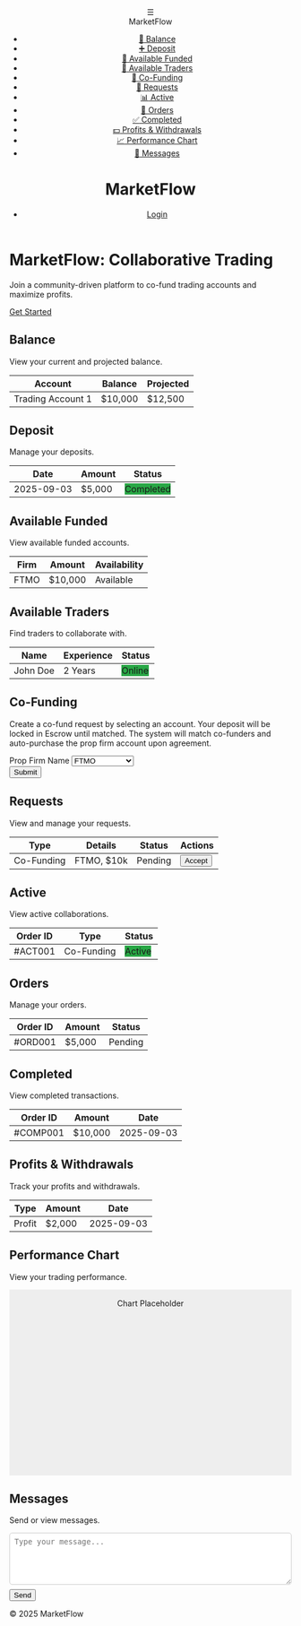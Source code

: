 <!DOCTYPE html>
<html lang="en">
<head>
    <meta charset="UTF-8">
    <meta name="viewport" content="width=device-width, initial-scale=1.0">
    <title>MarketFlow - Collaborative Trading Platform</title>
    <link rel="stylesheet" href="https://cdnjs.cloudflare.com/ajax/libs/font-awesome/6.4.2/css/all.min.css">
    <style>
        /* CSS Variables */
        :root {
            --primary: #0a1f44;
            --secondary: #d4af37;
            --light-bg: #f9f9f9;
            --white: #fff;
            --text: #333;
            --shadow: rgba(0,0,0,0.1);
        }

/* Global Styles */
        body {
            font-family: 'Segoe UI', sans-serif;
            background: var(--light-bg);
            color: var(--text);
            margin: 0;
            padding: 0;
            line-height: 1.6;
            overflow-x: hidden; /* Prevent horizontal scroll */
        }

  /* Header Styles */
        header {
            background: #4a2626;
            color: var(--white);
            padding: 1rem;
            display: flex;
            align-items: center;
            box-shadow: 0 2px 5px var(--shadow);
            position: sticky;
            top: 0;
            z-index: 100;
        }

  .hamburger {
            font-size: 1.5rem;
            cursor: pointer;
            margin-right: 1rem;
            position: relative;
        }

  .hamburger-menu {
            display: none;
            position: absolute;
            top: 100%;
            left: 0;
            width: 250px;
            background: var(--white);
            padding: 1rem;
            border-right: 1px solid #eee;
            box-shadow: 2px 2px 5px var(--shadow);
            z-index: 60;
        }

 .hamburger.active .hamburger-menu {
            display: block;
        }

 .hamburger .brand {
            font-size: 1.2rem;
            font-weight: bold;
            margin-bottom: 1rem;
            text-align: center;
        }

 .hamburger-menu ul {
            list-style: none;
            padding: 0;
        }

 .hamburger-menu ul li a {
            display: flex;
            align-items: center;
            padding: 0.5rem;
            color: var(--text);
            text-decoration: none;
        }

 .hamburger-menu ul li a:hover {
            background: var(--light-bg);
            border-radius: 5px;
        }

 .header-title h1 {
            margin: 0;
            font-size: 1.5rem;
        }

  nav ul {
            list-style: none;
            margin: 0;
            padding: 0;
            display: flex;
            gap: 1rem;
        }

  nav ul li a {
            color: var(--white);
            text-decoration: none;
        }

  /* Home Content */
        #home-content {
            text-align: center;
            padding: 2rem;
        }

  .hero {
            max-width: 600px;
            margin: 0 auto;
        }

 .hero h1 {
            font-size: 2.5rem;
            margin-bottom: 1rem;
        }

  /* Dashboard Layout */
        .dashboard {
            display: flex;
            min-height: calc(100vh - 60px);
        }

  .main-content {
            flex: 1;
            padding: 2rem;
        }

  /* Tabs and Forms */
        .tabs {
            display: flex;
            gap: 0.5rem;
            margin-bottom: 1rem;
        }

 .tab-btn {
            padding: 0.5rem 1rem;
            border: none;
            background: none;
            cursor: pointer;
            border-bottom: 2px solid transparent;
        }

  .tab-btn.active {
            border-bottom-color: var(--secondary);
            font-weight: bold;
        }

  .tab-content {
            display: none;
        }

  .tab-content.active {
            display: block;
        }

   .form-group {
            margin-bottom: 1rem;
        }

 .form-group label {
            display: block;
            margin-bottom: 0.25rem;
        }

  .form-group select {
            width: 100%;
            padding: 0.5rem;
            border: 1px solid #ccc;
            border-radius: 5px;
        }

  /* Tables */
        table {
            width: 100%;
            border-collapse: collapse;
            background: var(--white);
            box-shadow: 0 2px 5px var(--shadow);
        }

   th, td {
            padding: 0.5rem;
            text-align: left;
            border-bottom: 1px solid #ccc;
        }

   th {
            background: var(--primary);
            color: var(--white);
        }

  /* Status Indicators */
        .status {
            padding: 0.25rem 0.5rem;
            border-radius: 5px;
            color: var(--white);
            font-size: 0.875rem;
        }

   .status-pending { background: #ffc107; }
        .status-active { background: #28a745; }

  /* Buttons */
        .btn {
            padding: 0.5rem 1rem;
            border: none;
            border-radius: 5px;
            cursor: pointer;
            text-decoration: none;
        }

 .btn-primary {
            background: var(--secondary);
            color: var(--primary);
        }

  .btn-success {
            background: #28a745;
            color: var(--white);
        }

  .btn:hover {
            opacity: 0.9;
        }

   /* Footer */
        footer {
            text-align: center;
            padding: 1rem;
            background: var(--primary);
            color: var(--white);
            position: relative;
            bottom: 0;
            width: 100%;
        }

   /* Utility Classes */
        .hidden {
            display: none;
        }

  /* Responsive Design */
        @media (max-width: 768px) {
            .hero h1 {
                font-size: 1.5rem;
            }
            .hamburger-menu {
                left: -10px; /* Adjust for mobile alignment */
            }
        }
    </style>
</head>
<body>
    <header>
        <div class="hamburger" onclick="toggleMenu()">
            ☰
            <div class="hamburger-menu">
                <div class="brand">MarketFlow</div>
                <ul>
                    <li><a href="#balance"><span role="img" aria-label="bank">🏦</span> Balance</a></li>
                    <li><a href="#deposit"><span role="img" aria-label="plus">➕</span> Deposit</a></li>
                    <li><a href="#available-funded"><span role="img" aria-label="briefcase">💼</span> Available Funded</a></li>
                    <li><a href="#available-traders"><span role="img" aria-label="people">👥</span> Available Traders</a></li>
                    <li><a href="#co-funding"><span role="img" aria-label="handshake">🤝</span> Co-Funding</a></li>
                    <li><a href="#requests"><span role="img" aria-label="envelope">📩</span> Requests</a></li>
                    <li><a href="#active"><span role="img" aria-label="chart">📊</span> Active</a></li>
                    <li><a href="#orders"><span role="img" aria-label="document">📑</span> Orders</a></li>
                    <li><a href="#completed"><span role="img" aria-label="check">✅</span> Completed</a></li>
                    <li><a href="#profits-withdrawals"><span role="img" aria-label="money">💵</span> Profits & Withdrawals</a></li>
                    <li><a href="#performance-chart"><span role="img" aria-label="graph">📈</span> Performance Chart</a></li>
                    <li><a href="#messages"><span role="img" aria-label="speech">💬</span> Messages</a></li>
                </ul>
            </div>
        </div>
        <div class="header-title">
            <h1>MarketFlow</h1>
        </div>
        <nav>
            <ul>
                <li><a href="#" id="auth-btn" class="btn btn-primary">Login</a></li>
            </ul>
        </nav>
    </header>

 <div id="home-content">
        <div class="hero">
            <h1>MarketFlow: Collaborative Trading</h1>
            <p>Join a community-driven platform to co-fund trading accounts and maximize profits.</p>
            <a href="#" class="btn btn-primary" onclick="login()">Get Started</a>
        </div>
    </div>

 <div id="dashboard-content" class="hidden">
        <div class="dashboard">
            <main class="main-content">
                <section id="balance">
                    <h2>Balance</h2>
                    <p>View your current and projected balance.</p>
                    <table>
                        <thead>
                            <tr>
                                <th>Account</th>
                                <th>Balance</th>
                                <th>Projected</th>
                            </tr>
                        </thead>
                        <tbody>
                            <tr>
                                <td>Trading Account 1</td>
                                <td>$10,000</td>
                                <td>$12,500</td>
                            </tr>
                        </tbody>
                    </table>
                </section>
                <section id="deposit">
                    <h2>Deposit</h2>
                    <p>Manage your deposits.</p>
                    <table>
                        <thead>
                            <tr>
                                <th>Date</th>
                                <th>Amount</th>
                                <th>Status</th>
                            </tr>
                        </thead>
                        <tbody>
                            <tr>
                                <td>2025-09-03</td>
                                <td>$5,000</td>
                                <td><span class="status status-active">Completed</span></td>
                            </tr>
                        </tbody>
                    </table>
                </section>
                <section id="available-funded">
                    <h2>Available Funded</h2>
                    <p>View available funded accounts.</p>
                    <table>
                        <thead>
                            <tr>
                                <th>Firm</th>
                                <th>Amount</th>
                                <th>Availability</th>
                            </tr>
                        </thead>
                        <tbody>
                            <tr>
                                <td>FTMO</td>
                                <td>$10,000</td>
                                <td>Available</td>
                            </tr>
                        </tbody>
                    </table>
                </section>
                <section id="available-traders">
                    <h2>Available Traders</h2>
                    <p>Find traders to collaborate with.</p>
                    <table>
                        <thead>
                            <tr>
                                <th>Name</th>
                                <th>Experience</th>
                                <th>Status</th>
                            </tr>
                        </thead>
                        <tbody>
                            <tr>
                                <td>John Doe</td>
                                <td>2 Years</td>
                                <td><span class="status status-active">Online</span></td>
                            </tr>
                        </tbody>
                    </table>
                </section>
                <section id="co-funding">
                    <h2>Co-Funding</h2>
                    <p>Create a co-fund request by selecting an account. Your deposit will be locked in Escrow until matched. The system will match co-funders and auto-purchase the prop firm account upon agreement.</p>
                    <form id="coFundingForm">
                        <div class="form-group">
                            <label for="prop-firm">Prop Firm Name</label>
                            <select id="prop-firm">
                                <option value="ftmo">FTMO</option>
                                <option value="myforexfunds">MyForexFunds</option>
                                <option value="fundednext">FundedNext</option>
                            </select>
                        </div>
                        <button type="submit" class="btn btn-primary">Submit</button>
                    </form>
                </section>
                <section id="requests">
                    <h2>Requests</h2>
                    <p>View and manage your requests.</p>
                    <table>
                        <thead>
                            <tr>
                                <th>Type</th>
                                <th>Details</th>
                                <th>Status</th>
                                <th>Actions</th>
                            </tr>
                        </thead>
                        <tbody>
                            <tr>
                                <td>Co-Funding</td>
                                <td>FTMO, $10k</td>
                                <td><span class="status status-pending">Pending</span></td>
                                <td><button class="btn btn-success">Accept</button></td>
                            </tr>
                        </tbody>
                    </table>
                </section>
                <section id="active">
                    <h2>Active</h2>
                    <p>View active collaborations.</p>
                    <table>
                        <thead>
                            <tr>
                                <th>Order ID</th>
                                <th>Type</th>
                                <th>Status</th>
                            </tr>
                        </thead>
                        <tbody>
                            <tr>
                                <td>#ACT001</td>
                                <td>Co-Funding</td>
                                <td><span class="status status-active">Active</span></td>
                            </tr>
                        </tbody>
                    </table>
                </section>
                <section id="orders">
                    <h2>Orders</h2>
                    <p>Manage your orders.</p>
                    <table>
                        <thead>
                            <tr>
                                <th>Order ID</th>
                                <th>Amount</th>
                                <th>Status</th>
                            </tr>
                        </thead>
                        <tbody>
                            <tr>
                                <td>#ORD001</td>
                                <td>$5,000</td>
                                <td><span class="status status-pending">Pending</span></td>
                            </tr>
                        </tbody>
                    </table>
                </section>
                <section id="completed">
                    <h2>Completed</h2>
                    <p>View completed transactions.</p>
                    <table>
                        <thead>
                            <tr>
                                <th>Order ID</th>
                                <th>Amount</th>
                                <th>Date</th>
                            </tr>
                        </thead>
                        <tbody>
                            <tr>
                                <td>#COMP001</td>
                                <td>$10,000</td>
                                <td>2025-09-03</td>
                            </tr>
                        </tbody>
                    </table>
                </section>
                <section id="profits-withdrawals">
                    <h2>Profits & Withdrawals</h2>
                    <p>Track your profits and withdrawals.</p>
                    <table>
                        <thead>
                            <tr>
                                <th>Type</th>
                                <th>Amount</th>
                                <th>Date</th>
                            </tr>
                        </thead>
                        <tbody>
                            <tr>
                                <td>Profit</td>
                                <td>$2,000</td>
                                <td>2025-09-03</td>
                            </tr>
                        </tbody>
                    </table>
                </section>
                <section id="performance-chart">
                    <h2>Performance Chart</h2>
                    <p>View your trading performance.</p>
                    <div style="height: 300px; background: #eee; text-align: center; padding: 1rem;">Chart Placeholder</div>
                </section>
                <section id="messages">
                    <h2>Messages</h2>
                    <p>Send or view messages.</p>
                    <textarea rows="5" placeholder="Type your message..." style="width: 100%; padding: 0.5rem; border: 1px solid #ccc; border-radius: 5px;"></textarea>
                    <button class="btn btn-primary" style="margin-top: 0.5rem;">Send</button>
                </section>
            </main>
        </div>
    </div>

<footer>
        <p>&copy; 2025 MarketFlow</p>
    </footer>

  <script>
        let isLoggedIn = false;

        function updateUI() {
            const homeContent = document.getElementById('home-content');
            const dashboardContent = document.getElementById('dashboard-content');
            const authBtn = document.getElementById('auth-btn');

            if (isLoggedIn) {
                homeContent.classList.add('hidden');
                dashboardContent.classList.remove('hidden');
                authBtn.textContent = 'Logout';
                authBtn.onclick = logout;
            } else {
                homeContent.classList.remove('hidden');
                dashboardContent.classList.add('hidden');
                authBtn.textContent = 'Login';
                authBtn.onclick = login;
            }
        }

        function toggleMenu() {
            const hamburger = document.querySelector('.hamburger');
            hamburger.classList.toggle('active');
        }

        function login() {
            isLoggedIn = true;
            updateUI();
        }

        function logout() {
            isLoggedIn = false;
            updateUI();
        }

        // Simulate initial login for testing
        window.onload = () => {
            login(); // Automatically log in to show dashboard
        };
    </script>
</body>
</html>
